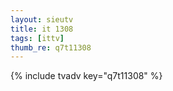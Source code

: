 ```yaml
--- 
layout: sieutv
title: it 1308
tags: [ittv]
thumb_re: q7t11308
---
```

{% include tvadv key="q7t11308" %} 
